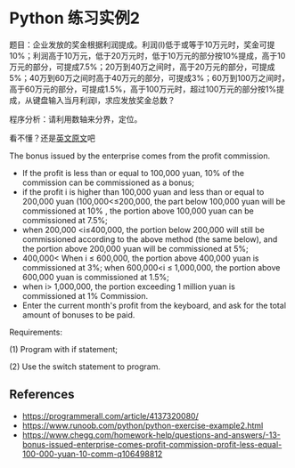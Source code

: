 # Python 练习实例2

题目：企业发放的奖金根据利润提成。利润(I)低于或等于10万元时，奖金可提10%；利润高于10万元，低于20万元时，低于10万元的部分按10%提成，高于10万元的部分，可提成7.5%；20万到40万之间时，高于20万元的部分，可提成5%；40万到60万之间时高于40万元的部分，可提成3%；60万到100万之间时，高于60万元的部分，可提成1.5%，高于100万元时，超过100万元的部分按1%提成，从键盘输入当月利润I，求应发放奖金总数？

程序分析：请利用数轴来分界，定位。

看不懂？还是[英文原文](https://www.chegg.com/homework-help/questions-and-answers/-13-bonus-issued-enterprise-comes-profit-commission-profit-less-equal-100-000-yuan-10-comm-q106498812)吧

The bonus issued by the enterprise comes from the profit commission.

- If the profit is less than or equal to 100,000 yuan, 10% of the commission can be commissioned as a bonus;
- if the profit i is higher than 100,000 yuan and less than or equal to 200,000 yuan (100,000<≤200,000, the part below 100,000 yuan will be commissioned at 10% , the portion above 100,000 yuan can be commissioned at 7.5%;
- when 200,000 <i≤400,000, the portion below 200,000 will still be commissioned according to the above method (the same below), and the portion above 200,000 yuan will be commissioned at 5%;
- 400,000< When i ≤ 600,000, the portion above 400,000 yuan is commissioned at 3%; when 600,000<i ≤ 1,000,000, the portion above 600,000 yuan is commissioned at 1.5%;
- when i> 1,000,000, the portion exceeding 1 million yuan is commissioned at 1% Commission.
- Enter the current month's profit from the keyboard, and ask for the total amount of bonuses to be paid.

Requirements:

(1) Program with if statement;

(2) Use the switch statement to program.

## References

- <https://programmerall.com/article/4137320080/>
- <https://www.runoob.com/python/python-exercise-example2.html>
- <https://www.chegg.com/homework-help/questions-and-answers/-13-bonus-issued-enterprise-comes-profit-commission-profit-less-equal-100-000-yuan-10-comm-q106498812>
